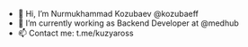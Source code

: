 - 👋 Hi, I’m Nurmukhammad Kozubaev @kozubaeff
- 🌱 I’m currently working as Backend Developer at @medhub
- 📫 Contact me: t.me/kuzyaross

<!---
kozubaeff/kozubaeff is a ✨ special ✨ repository because its `README.md` (this file) appears on your GitHub profile.
You can click the Preview link to take a look at your changes.
--->
